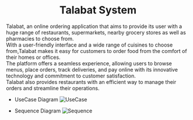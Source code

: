 <h1 align = "center"> Talabat System</h1>
Talabat, an online ordering application that aims to provide its user with a huge range of restaurants, supermarkets, nearby grocery stores as well as pharmacies to choose from.<br>
With a user-friendly interface and a wide range of cuisines to choose from,Talabat makes it easy for customers to order food from the comfort of their homes or offices.<br>
The platform offers a seamless experience, allowing users to browse menus, place orders, track deliveries, and pay online with its innovative technology and 
commitment to customer satisfaction.<br>
Talabat also provides restaurants with an efficient way to manage their orders and streamline their operations. 

- UseCase Diagram 
![UseCase](https://github.com/NadaAlsaid/Talabat_System/assets/92337927/ed2953e6-1d63-4c42-a4bb-06e8b397a808)

- Sequence Diagram 
![Sequence](https://github.com/NadaAlsaid/Talabat_System/assets/92337927/22de809a-306d-44c6-bbd1-0a28f95108f5)

